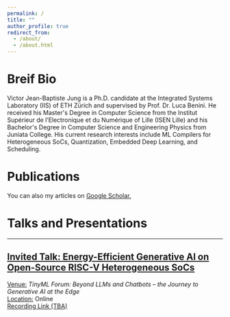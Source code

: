 ```yaml
---
permalink: /
title: ""
author_profile: true
redirect_from: 
  - /about/
  - /about.html
---
```


# Breif Bio
Victor Jean-Baptiste Jung is a Ph.D. candidate at the Integrated Systems Laboratory (IIS) of ETH Zürich and supervised by Prof. Dr. Luca Benini. He received his Master's Degree in Computer Science from the Institut Supérieur de l’Electronique et du Numérique of Lille (ISEN Lille) and his Bachelor's Degree in Computer Science and Engineering Physics from Juniata College. His current research interests include ML Compilers for Heterogeneous SoCs, Quantization, Embedded Deep Learning, and Scheduling.

# Publications

You can also my articles on [Google Scholar.](https://scholar.google.com/citations?user=TiaXdIkAAAAJ&hl=en)

# Talks and Presentations
-----
## [Invited Talk: Energy-Efficient Generative AI on Open-Source RISC-V Heterogeneous SoCs](http://https://victor-jung.github.io/talks/)
<u>Venue:</u> *TinyML Forum: Beyond LLMs and Chatbots – the Journey to Generative AI at the Edge* <br />
<u>Location:</u> Online <br />
[Recording Link (TBA)](TODO)
